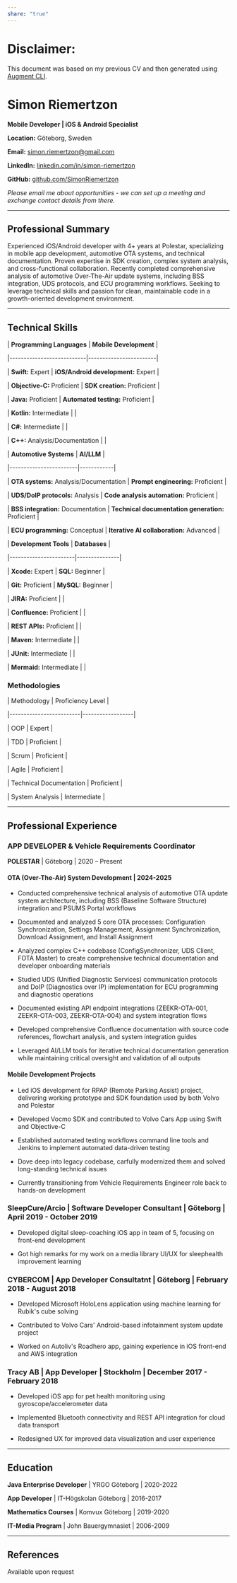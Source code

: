 ```yaml
---
share: "true"
---
```

# Disclaimer:
This document was based on my previous CV and then generated using [Augment CLI](https://docs.augmentcode.com/cli/overview).

# Simon Riemertzon

  

**Mobile Developer | iOS & Android Specialist**

  

**Location:** Göteborg, Sweden

**Email:** simon.riemertzon@gmail.com

**LinkedIn:** [linkedin.com/in/simon-riemertzon](https://linkedin.com/in/simon-riemertzon)

**GitHub:** [github.com/SimonRiemertzon](https://github.com/SimonRiemertzon)

  

*Please email me about opportunities - we can set up a meeting and exchange contact details from there.*

  

---

  

## Professional Summary

Experienced iOS/Android developer with 4+ years at Polestar, specializing in mobile app development, automotive OTA systems, and technical documentation. Proven expertise in SDK creation, complex system analysis, and cross-functional collaboration. Recently completed comprehensive analysis of automotive Over-The-Air update systems, including BSS integration, UDS protocols, and ECU programming workflows. Seeking to leverage technical skills and passion for clean, maintainable code in a growth-oriented development environment.

  

---

  

## Technical Skills

  

| **Programming Languages** | **Mobile Development** |

|---------------------------|------------------------|

| **Swift:** Expert | **iOS/Android development:** Expert |

| **Objective-C:** Proficient | **SDK creation:** Proficient |

| **Java:** Proficient | **Automated testing:** Proficient |

| **Kotlin:** Intermediate | |

| **C#:** Intermediate | |

| **C++:** Analysis/Documentation | |

  

| **Automotive Systems** | **AI/LLM** |

|------------------------|------------|

| **OTA systems:** Analysis/Documentation | **Prompt engineering:** Proficient |

| **UDS/DoIP protocols:** Analysis | **Code analysis automation:** Proficient |

| **BSS integration:** Documentation | **Technical documentation generation:** Proficient |

| **ECU programming:** Conceptual | **Iterative AI collaboration:** Advanced |

  

| **Development Tools** | **Databases** |

|-----------------------|---------------|

| **Xcode:** Expert | **SQL:** Beginner |

| **Git:** Proficient | **MySQL:** Beginner |

| **JIRA:** Proficient | |

| **Confluence:** Proficient | |

| **REST APIs:** Proficient | |

| **Maven:** Intermediate | |

| **JUnit:** Intermediate | |

| **Mermaid:** Intermediate | |

  

### Methodologies

  

| Methodology | Proficiency Level |

|-------------------------|------------------|

| OOP | Expert |

| TDD | Proficient |

| Scrum | Proficient |

| Agile | Proficient |

| Technical Documentation | Proficient |

| System Analysis | Intermediate |

  

---

  

## Professional Experience

  

### APP DEVELOPER & Vehicle Requirements Coordinator

  

**POLESTAR** | Göteborg | 2020 – Present

  

#### OTA (Over-The-Air) System Development | 2024-2025

  

- Conducted comprehensive technical analysis of automotive OTA update system architecture, including BSS (Baseline Software Structure) integration and PSUMS Portal workflows

- Documented and analyzed 5 core OTA processes: Configuration Synchronization, Settings Management, Assignment Synchronization, Download Assignment, and Install Assignment

- Analyzed complex C++ codebase (ConfigSynchronizer, UDS Client, FOTA Master) to create comprehensive technical documentation and developer onboarding materials

- Studied UDS (Unified Diagnostic Services) communication protocols and DoIP (Diagnostics over IP) implementation for ECU programming and diagnostic operations

- Documented existing API endpoint integrations (ZEEKR-OTA-001, ZEEKR-OTA-003, ZEEKR-OTA-004) and system integration flows

- Developed comprehensive Confluence documentation with source code references, flowchart analysis, and system integration guides

- Leveraged AI/LLM tools for iterative technical documentation generation while maintaining critical oversight and validation of all outputs

  

#### Mobile Development Projects

  

- Led iOS development for RPAP (Remote Parking Assist) project, delivering working prototype and SDK foundation used by both Volvo and Polestar

- Developed Vocmo SDK and contributed to Volvo Cars App using Swift and Objective-C

- Established automated testing workflows command line tools and Jenkins to implement automated data-driven testing

- Dove deep into legacy codebase, carfully modernized them and solved long-standing technical issues

- Currently transitioning from Vehicle Requirements Engineer role back to hands-on development

  

### **SleepCure/Arcio** | Software Developer Consultant | Göteborg | April 2019 - October 2019

  

- Developed digital sleep-coaching iOS app in team of 5, focusing on front-end development

- Got high remarks for my work on a media library UI/UX for sleephealth improvement learning

  

### **CYBERCOM** | App Developer Consultatnt | Göteborg | February 2018 - August 2018

  

- Developed Microsoft HoloLens application using machine learning for Rubik's cube solving

- Contributed to Volvo Cars' Android-based infotainment system update project

- Worked on Autoliv's Roadhero app, gaining experience in iOS front-end and AWS integration

  
  
  

### **Tracy AB** | App Developer | Stockholm | December 2017 - February 2018

  

- Developed iOS app for pet health monitoring using gyroscope/accelerometer data

- Implemented Bluetooth connectivity and REST API integration for cloud data transport

- Redesigned UX for improved data visualization and user experience

  

---

  

## Education

  

**Java Enterprise Developer** | YRGO Göteborg | 2020-2022

  

**App Developer** | IT-Högskolan Göteborg | 2016-2017

  

**Mathematics Courses** | Komvux Göteborg | 2019-2020

  

**IT-Media Program** | John Bauergymnasiet | 2006-2009

  

---

  

## References

  

Available upon request